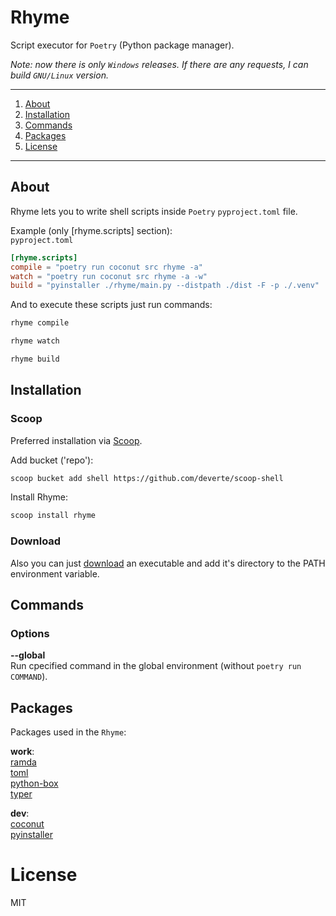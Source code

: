 # Rhyme

Script executor for `Poetry` (Python package manager).

*Note: now there is only `Windows` releases. If there are any requests, I can build `GNU/Linux` version.*

---

1. [About](#About)
2. [Installation](#Installation)
3. [Commands](#Commands)
4. [Packages](#Packages)
5. [License](#License)

---


## About
Rhyme lets you to write shell scripts inside `Poetry` `pyproject.toml` file.

Example (only [rhyme.scripts] section):  
`pyproject.toml`
```toml
[rhyme.scripts]
compile = "poetry run coconut src rhyme -a"
watch = "poetry run coconut src rhyme -a -w"
build = "pyinstaller ./rhyme/main.py --distpath ./dist -F -p ./.venv"
```

And to execute these scripts just run commands:
```sh
rhyme compile
```
```sh
rhyme watch
```
```sh
rhyme build
```


## Installation
### Scoop
Preferred installation via [Scoop](https://scoop.sh/).

Add bucket ('repo'):
```sh
scoop bucket add shell https://github.com/deverte/scoop-shell
```

Install Rhyme:
```sh
scoop install rhyme
```

### Download
Also you can just [download](https://github.com/deverte/rhyme/releases) an executable and add it's directory to the PATH environment variable.


## Commands
### Options
**--global**  
Run cpecified command in the global environment (without `poetry run COMMAND`).


## Packages
Packages used in the `Rhyme`:

**work**:  
[ramda](https://github.com/slavaGanzin/ramda.py)  
[toml](https://github.com/uiri/toml)  
[python-box](https://github.com/cdgriffith/Box)  
[typer](https://typer.tiangolo.com/)

**dev**:  
[coconut](http://coconut-lang.org/)  
[pyinstaller](https://www.pyinstaller.org/)


# License
MIT